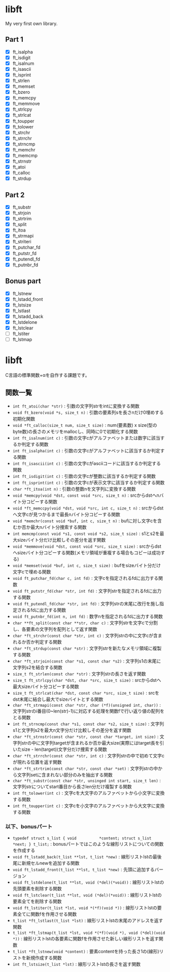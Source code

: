 # libft
My very first own library.

## Part 1
- [x] ft_isalpha
- [x] ft_isdigit
- [x] ft_isalnum
- [x] ft_isascii
- [x] ft_isprint
- [x] ft_strlen
- [x] ft_memset
- [x] ft_bzero
- [x] ft_memcpy
- [x] ft_memmove
- [x] ft_strlcpy
- [x] ft_strlcat
- [x] ft_toupper
- [x] ft_tolower
- [x] ft_strchr
- [x] ft_strrchr
- [x] ft_strncmp
- [x] ft_memchr
- [x] ft_memcmp
- [x] ft_strnstr
- [x] ft_atoi
- [x] ft_calloc
- [x] ft_strdup

## Part 2
- [x] ft_substr
- [x] ft_strjoin
- [x] ft_strtrim
- [x] ft_split
- [x] ft_itoa
- [x] ft_strmapi
- [x] ft_striteri
- [x] ft_putchar_fd
- [x] ft_putstr_fd
- [x] ft_putendl_fd
- [x] ft_putnbr_fd

## Bonus part
- [x] ft_lstnew
- [x] ft_lstadd_front
- [x] ft_lstsize
- [x] ft_lstlast
- [x] ft_lstadd_back
- [x] ft_lstdelone
- [x] ft_lstclear
- [ ] ft_lstiter
- [ ] ft_lstmap

# libft
C言語の標準関数+αを自作する課題です。
## 関数一覧
  - `int ft_atoi(char *str)`                   : 引数の文字列strをintに変換する関数
  - `void ft_bzero(void *s, size_t n)`         : 引数の要素列sを長さnだけ0埋めする初期化関数
  - `void *ft_calloc(size_t num, size_t size)` : num(要素数) x size(型のbyte数)の長さのメモリをmallocし、同時に0で初期化する関数
  - `int ft_isalnum(int c)`                    : 引数の文字cがアルファベットまたは数字に該当するか判定する関数
  - `int ft_isalpha(int c)`                    : 引数の文字cがアルファベットに該当するか判定する関数
  - `int ft_isascii(int c)`                    : 引数の文字cがasciiコードに該当するか判定する関数
  - `int ft_isdigit(int c)`                    : 引数の文字cが整数に該当するか判定する関数
  - `int ft_isprint(int c)`                    : 引数の文字cが表示文字に該当するか判定する関数
  - `char *ft_itoa(int n)`                     : 引数の整数nを文字列に変換する関数
  - `void *memcpy(void *dst, const void *src, size_t n)`
                                               : srcからdstへnバイト分コピーする関数
  - `void *ft_memccpy(void *dst, void *src, int c, size_t n)`
                                               : srcからdstへ文字cが見つかるまで最長nバイト分コピーする関数
  - `void *memchr(const void *buf, int c, size_t n)`
                                               : bufに対し文字cを含むか否か最大nバイト分捜索する関数
  - `int memcmp(const void *s1, const void *s2, size_t size)`
                                               : s1とs2を最大sizeバイト分だけ比較しその差分を返す関数
  - `void *memmove(void *dst, const void *src, size_t size)`
                                               : srcからdstへsizeバイト分コピーする関数(メモリ領域が重複する場合もコピーは成功する)
  - `void *memset(void *buf, int c, size_t size)`
                                               : bufをsizeバイト分だけ文字cで埋める関数
  - `void ft_putchar_fd(char c, int fd)`       : 文字cを指定されるfdに出力する関数
  - `void ft_putstr_fd(char *str, int fd)`     : 文字列strを指定されるfdに出力する関数
  - `void ft_putendl_fd(char *str, int fd)`    : 文字列strの末尾に改行を施し指定されるfdに出力する関数
  - `void ft_putnbr_fd(int n, int fd)`         : 数字nを指定されるfdに出力する関数
  - `char **ft_split(const char **str, char c)`
                                               : 文字列strを文字cで分割し、各要素の文字列を配列として返す関数
  - `char *ft_strchr(const char *str, int c)`  : 文字列strの中に文字cが含まれるか否か判定する関数
  - `char *ft_strdup(const char *str)`         : 文字列strを新たなメモリ領域に複製する関数
  - `char *ft_strjoin(const char *s1, const char *s2)`
                                               : 文字列s1の末尾に文字列s2を結合する関数
  - `size_t ft_strlen(const char *str)`        : 文字列strの長さを返す関数
  - `size_t ft_strlcpy(char *dst, char *src, size_t size)`
                                               : srcからdstへ最大sizeバイト分コピーする関数
  - `size_t ft_strlcat(char *dst, const char *src, size_t size)`
                                               : srcをdst末尾に結合し最大でsizeバイトとする関数
  - `char *ft_strmapi(const char *str, char (*f)(unsigned int, char))`
                                               : 文字列strのi番目(0~len(str)-1)に対応する処理を関数fで行い返り値の配列をとる関数
  - `int ft_strncmp(const char *s1, const char *s2, size_t size)`
                                               : 文字列s1と文字列s2を最大n文字分だけ比較しその差分を返す関数
  - `char *ft_strnstr(const char *str, const char *target, int size)`
                                               : 文字列strの中に文字列targetが含まれるか否か最大size(実際にはtarget長を引いたsize - len(target))文字分だけ捜索する関数
  - `char *ft_strrchr(const char *str, int c)` : 文字列strの中で初めて文字cが現れる位置を返す関数
  - `char *ft_strtrim(const char *str, const char *set)`
                                               : 文字列strの中から文字列setに含まれない部分のみを抽出する関数
  - `char *ft_substr(const char *str, unsinged int start, size_t len)`
                                               : 文字列strについてstart番目から長さlen分だけ複製する関数
  - `int ft_tolower(int c)`                    : 文字cを大文字のアルファベットから小文字に変換する関数
  - `int ft_toupper(int c)`                    : 文字cを小文字のアルファベットから大文字に変換する関数
  ### 以下、bonusパート
  - `typedef struct s_list
  {
    void          *content;
    struct s_list *next;
  } t_list;`                                   : bonusパートではこのような線形リストについての関数を作成する
  - `void ft_lstadd_back(t_list **lst, t_list *new)`
                                               : 線形リストlstの最後尾に新規セルnewを追加する関数
  - `void ft_lstadd_front(t_list **lst, t_list *new)`
                                               : 先頭に追加するバージョン
  - `void ft_lstdelone(t_list **lst, void (*del)(*void))`
                                               : 線形リストlstの先頭要素を削除する関数
  - `void ft_lstclear(t_list **lst, void (*del)(*void))`
                                               : 線形リストlstの要素全てを削除する関数
  - `void ft_lstiter(t_list *lst, void *(*f)(void *))`
                                               : 線形リストlstの要素全てに関数fを作用させる関数
  - `t_list *ft_lstlast(t_list *lst)`          : 線形リストlstの末尾のアドレスを返す関数
  - `t_list *ft_lstmap(t_list *lst, void *(*f)(void *), void (*del)(void *))`
                                               : 線形リストlstの各要素に関数fを作用させた新しい線形リストを返す関数
  - `t_list *ft_lstnew(void *content)`         : 要素contentを持った長さ1の(線形)リストを新規作成する関数
  - `int ft_lstsize(t_list *lst)`              : 線形リストlstの長さを返す関数
